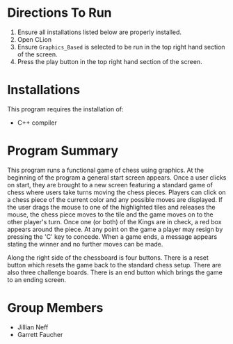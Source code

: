 # Directions To Run
1. Ensure all installations listed below are properly installed.
2. Open CLion
3. Ensure `Graphics_Based` is selected to be run in the top right hand section of the screen.
4. Press the play button in the top right hand section of the screen.

# Installations
This program requires the installation of:
 * C++ compiler

# Program Summary
This program runs a functional game of chess using graphics. At the beginning of the program a general start
screen appears. Once a user clicks on start, they are brought to a new screen featuring a standard game of chess
where users take turns moving the chess pieces. Players can click on a chess piece of the current color and
any possible moves are displayed. If the user drags the mouse to one of the highlighted tiles and releases
the mouse, the chess piece moves to the tile and the game moves on to the other player's turn. Once one
(or both) of the Kings are in check, a red box appears around the piece. At any point on the game a player
may resign by pressing the 'C' key to concede. When a game ends, a message appears stating the winner
and no further moves can be made.

Along the right side of the chessboard is four buttons. There is a reset button which resets the game back to the
standard chess setup. There are also three challenge boards. There is an end button which brings the game to an ending screen.

# Group Members
 * Jillian Neff
 * Garrett Faucher